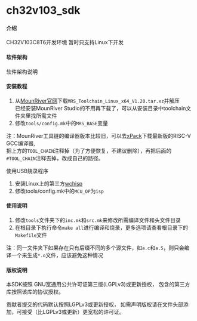 # ch32v103_sdk

#### 介绍
CH32V103C8T6开发环境
暂时只支持Linux下开发

#### 软件架构
软件架构说明


#### 安装教程

1.  从[MounRiver官网](http://www.mounriver.com/download)下载`MRS_Toolchain_Linux_x64_V1.20.tar.xz`并解压  
    已经安装MounRiver Studio的不用再下载了，可以从安装目录中toolchain文件夹里找所需文件
2.  修改`tools/config.mk`中的`MRS_BASE`变量

注：MounRiver工具链的编译器版本比较旧，可以去[xPack](https://github.com/xpack-dev-tools/riscv-none-embed-gcc-xpack)下载最新版的RISC-V GCC编译器,  
把上方的`TOOL_CHAIN`注释掉（为了方便恢复，不建议删除），再把后面的`#TOOL_CHAIN`注释去掉，改成自己的路径。

使用USB烧录程序
1. 安装Linux上的第三方[wchisp](https://github.com/ch32-rs/wchisp)
2. 修改tools/config.mk中的`MCU_OP`为`isp`

#### 使用说明

1.  修改`tools`文件夹下的`inc.mk`和`src.mk`来修改所需编译文件和头文件目录
2.  在根目录下执行命令`make all`进行编译和烧录，更多选项请查看根目录下的`Makefile`文件

注：同一文件夹下如果存在只有后缀不同的多个源文件，如`a.c`和`a.S`，则只会编译一个来生成`*.o`文件，应该避免这种情况

#### 版权说明

本SDK按照 GNU宽通用公共许可证第三版(LGPLv3)或更新授权，
包含的第三方库按照该库的协议授权。

贡献者提交的代码默认按照LGPLv3或更新授权，
如需声明版权请在文件头部添加，可接受（比LGPLv3或更新）更宽松的许可证。
